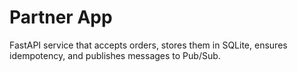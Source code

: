 # Partner App

FastAPI service that accepts orders, stores them in SQLite, ensures idempotency, and publishes messages to Pub/Sub.
